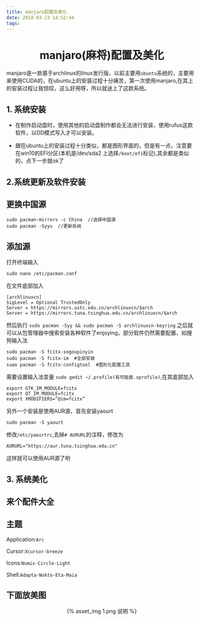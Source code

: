 ```yaml
---
title: manjaro配置及美化
date: 2018-03-23 14:52:44
tags:
---
```

# <center>manjaro(麻将)配置及美化</center>
manjaro是一款基于archlinux的linux发行版，以前主要用`ubuntu`系统的，主要用来使用CUDA的，在ubuntu上的安装过程十分痛苦，第一次使用manjaro,在其上的安装过程让我惊叹，这么好用呀，所以就迷上了这款系统。


## 1. 系统安装
* 在制作启动盘时，使用其他的启动盘制作都会无法进行安装，使用rufus这款软件，以DD模式写入才可以安装。

*  跟在ubuntu上的安装过程十分类似，都是图形界面的，但是有一点，注意要在win10的EFI分区(本机是/dev/sda2 上选择`/boot/efi`标记),其余都是类似的，点下一步就ok了

## 2.系统更新及软件安装
## 更换中国源
```
sudo pacman-mirrors -c China  //选择中国源  
sudo pacman -Syyu  //更新系统  
```
## 添加源
打开终端输入
```
sudo nano /etc/pacman.conf
```
在文件底部加入

```
[archlinuxcn]
SigLevel = Optional TrustedOnly
Server = https://mirrors.ustc.edu.cn/archlinuxcn/$arch
Server = https://mirrors.tuna.tsinghua.edu.cn/archlinuxcn/$arch
```
然后执行
`sudo pacman -Syy && sudo pacman -S archlinuxcn-keyring`
之后就可以从包管理器中搜索安装各种软件了enjoying，部分软件仍然需要配置，如搜狗输入法
```
sudo pacman -S fcitx-sogoupinyin
sudo pacman -S fcitx-im  #全部安装
suao pacman -S fcitx-configtool  #图形化配置工具
```
需要设置输入法变量
`sudo gedit ~/.profile(有可能是.xprofile)`,在其底部加入
```
export GTK_IM_MODULE=fcitx
export QT_IM_MODULE=fcitx
export XMODIFIERS=”@im=fcitx”
```
另外一个安装是使用AUR源，首先安装yaourt

`sudo pacman -S yaourt`

修改`/etc/yaourtrc`,去掉`# AURURL`的注释，修改为
```
AURURL="https://aur.tuna.tsinghua.edu.cn"
```

这样就可以使用AUR源了哟

## 3. 系统美化
## 来个配件大全

## 主题
Application:`Arc`

Cursor:`Xcursor-breeze`

Icons:`Numix-Circle-Light`

Shell:`Adapta-Nokto-Eta-Maia`

## 下面放美图
<center>{% asset_img 1.png 说明 %}</center>

